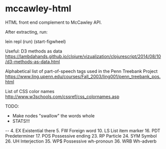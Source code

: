 # mccawley-html
HTML front end complement to McCawley API.

After extracting, run:

lein repl
(run)
(start-figwheel)

Useful:
D3 methods as data
https://lambdahands.github.io/clojure/vizualization/clojurescript/2014/08/10/d3-methods-as-data.html

Alphabetical list of part-of-speech tags used in the Penn Treebank Project
https://www.ling.upenn.edu/courses/Fall_2003/ling001/penn_treebank_pos.html

List of CSS color names
http://www.w3schools.com/cssref/css_colornames.asp

TODO:
* Make nodes "swallow" the words whole
* STATS!!!

--
4.	EX	Existential there
5.	FW	Foreign word
10.	LS	List item marker
16.	PDT	Predeterminer
17.	POS	Possessive ending
23.	RP	Particle
24.	SYM	Symbol
26.	UH	Interjection
35.	WP$	Possessive wh-pronoun
36.	WRB	Wh-adverb
